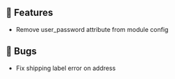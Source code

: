 ## 🚀 Features

- Remove user_password attribute from module config


## 🐛 Bugs

- Fix shipping label error on address